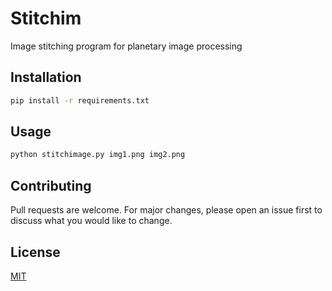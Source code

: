 # Stitchim

Image stitching program for planetary image processing

## Installation

```bash
pip install -r requirements.txt
```

## Usage

```bash
python stitchimage.py img1.png img2.png
```

## Contributing
Pull requests are welcome. For major changes, please open an issue first to discuss what you would like to change.

## License
[MIT](https://choosealicense.com/licenses/mit/)